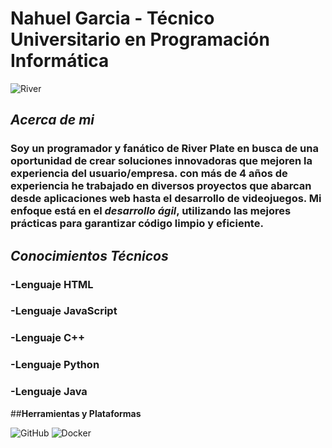 # **Nahuel Garcia - Técnico Universitario en Programación Informática**

![River](https://brandemia.org/contenido/subidas/2022/02/000-river-plate.jpg)

## _**Acerca de mi**_

### Soy un programador y fanático de River Plate en busca de una oportunidad de crear soluciones innovadoras que mejoren la experiencia del usuario/empresa. con más de **4 años de experiencia** he trabajado en diversos proyectos que abarcan desde aplicaciones web hasta el desarrollo de videojuegos. Mi enfoque está en el _desarrollo ágil_, utilizando las mejores prácticas para garantizar código limpio y eficiente.

## _**Conocimientos Técnicos**_

### -Lenguaje HTML

### -Lenguaje JavaScript

### -Lenguaje C++

### -Lenguaje Python

### -Lenguaje Java

##**Herramientas y Plataformas**
 
![GitHub](https://img.shields.io/badge/GitHub-100000?style=for-the-badge&logo=github&logoColor=white)
![Docker](https://img.shields.io/badge/Docker-2CA5E0?style=for-the-badge&logo=docker&logoColor=white)





 

